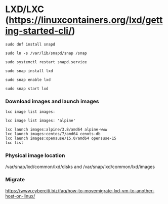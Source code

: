 # LXD/LXC (https://linuxcontainers.org/lxd/getting-started-cli/)

```
sudo dnf install snapd

sudo ln -s /var/lib/snapd/snap /snap

sudo systemctl restart snapd.service

sudo snap install lxd

sudo snap enable lxd

sudo snap start lxd
```

### Download images and launch images

`lxc image list images:`

`lxc image list images: 'alpine'`

```
lxc launch images:alpine/3.8/amd64 alpine-www
lxc launch images:centos/7/amd64 cenots-db
lxc launch images:opensuse/15.0/amd64 opensuse-15
lxc list
```

### Physical image location

/var/snap/lxd/common/lxd/disks and /var/snap/lxd/common/lxd/images

### Migrate

https://www.cyberciti.biz/faq/how-to-movemigrate-lxd-vm-to-another-host-on-linux/